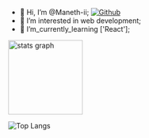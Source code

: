 
- 👋 Hi, I’m @Maneth-ii;
[![Github](https://img.shields.io/github/followers/CharalambosIoannou?label=Follow&style=social)](https://github.com/Maneth-ii)
- 👀 I’m interested in web development;
- 🌱 I’m_currently_learning ['React'];

 <img src="https://github-readme-stats.vercel.app/api?hide_title=false&hide_rank=false&show_icons=true&include_all_commits=true&count_private=true&disable_animations=false&theme=dracula&locale=en&hide_border=false&username=maneth-ii" height="150" alt="stats graph"  />
 
 ![Top Langs](https://github-readme-stats.vercel.app/api/top-langs/?username=Maneth-ii&theme=tokyonight)



